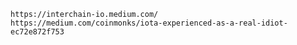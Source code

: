 	https://interchain-io.medium.com/
	https://medium.com/coinmonks/iota-experienced-as-a-real-idiot-ec72e872f753